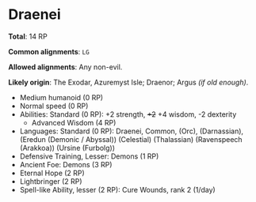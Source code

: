 # Draenei

**Total**: 14 RP

**Common alignments**: `LG`

**Allowed alignments**: Any non-evil.

**Likely origin**: The Exodar, Azuremyst Isle; Draenor; Argus _(if old enough)_.

-   Medium humanoid (0 RP)
-   Normal speed (0 RP)
-   Abilities: Standard (0 RP): +2 strength, ~~+2~~ +4 wisdom, -2 dexterity
    -   Advanced Wisdom (4 RP)
-   Languages: Standard (0 RP): Draenei, Common, (Orc), (Darnassian), (Eredun (Demonic / Abyssal)) (Celestial) (Thalassian) (Ravenspeech (Arakkoa)) (Ursine (Furbolg))
-   Defensive Training, Lesser: Demons (1 RP)
-   Ancient Foe: Demons (3 RP)
-   Eternal Hope (2 RP)
-   Lightbringer (2 RP)
-   Spell-like Ability, lesser (2 RP): Cure Wounds, rank 2 (1/day)
